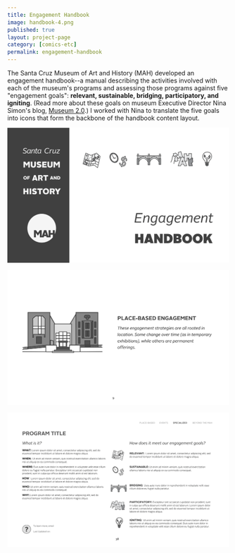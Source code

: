 ```yaml
---
title: Engagement Handbook
image: handbook-4.png
published: true
layout: project-page
category: [comics-etc]
permalink: engagement-handbook
---
```

The Santa Cruz Museum of Art and History (MAH) developed an engagement handbook--a manual describing the activities involved with each of the museum's programs and assessing those programs against five "engagement goals": **relevant, sustainable, bridging, participatory, and igniting**. (Read more about these goals on museum Executive Director Nina Simon's blog, [Museum 2.0](http://museumtwo.blogspot.com/2014/09/what-are-your-engagement-goals.html).) I worked with Nina to translate the five goals into icons that form the backbone of the handbook content layout. 

![Engagement Handbook design, Santa Cruz Museum of Art and History](/images/comics-etc/handbook-1.png)

![Engagement Handbook design, Santa Cruz Museum of Art and History](/images/comics-etc/handbook-2.png)

![Engagement Handbook design, Santa Cruz Museum of Art and History](/images/comics-etc/handbook-3.png)